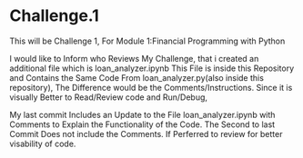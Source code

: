 # Challenge.1
This will be Challenge 1, For Module 1:Financial Programming with Python

I would like to Inform who Reviews My Challenge, that i created an additional file which is loan_analyzer.ipynb 
This File is inside this Repository and Contains the Same Code From loan_analyzer.py(also inside this repository), 
The Difference would be the Comments/Instructions. Since it is visually Better to Read/Review code and Run/Debug, 

My last commit Includes an Update to the File loan_analyzer.ipynb with Comments to Explain the Functionality of the Code. 
The Second to last Commit Does not include the Comments. If Perferred to review for better visability of code.
